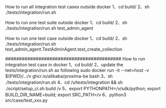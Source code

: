How to run all integration test cases outside docker 
1、cd build/
2、sh ./tests/integration/run.sh

How to run one test suite outside docker
1、cd build/
2、sh ./tests/integration/run.sh test_admin_agent

How to run one test case outside docker
1、cd build/
2、sh ./tests/integration/run.sh test_admin_agent.TestAdminAgent.test_create_collection

##########################################
How to run integration test case in docker
1、cd build/
2、update the tests/integration/run.sh as following 
sudo docker run -it --net=host -v ${PWD}/..:/v ghcr.io/alibaba/proxima-be bash
3、sh ./tests/integration/run.sh
4、cd /v/tests/integration && sh ./script/setup_ci.sh build /v
5、export PYTHONPATH=/v/sdk/python; export BUILD_DIR_NAME=build; export SRC_PATH=/v
6、python3 src/case/test_xxx.py
